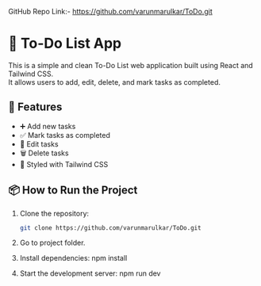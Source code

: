 GitHub Repo Link:- https://github.com/varunmarulkar/ToDo.git

# 📝 To-Do List App

This is a simple and clean To-Do List web application built using React and Tailwind CSS.  
It allows users to add, edit, delete, and mark tasks as completed.

## 🚀 Features

- ➕ Add new tasks
- ✅ Mark tasks as completed
- 📝 Edit tasks
- 🗑️ Delete tasks
- 🎨 Styled with Tailwind CSS



## 📦 How to Run the Project

1. Clone the repository:

   ```bash
   git clone https://github.com/varunmarulkar/ToDo.git

2. Go to project folder.

3. Install dependencies: npm install

4. Start the development server: npm run dev
